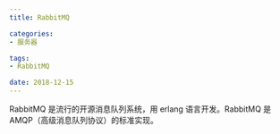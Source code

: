 ```yaml
---
title: RabbitMQ

categories:
- 服务器

tags:
- RabbitMQ

date: 2018-12-15
---
```


RabbitMQ 是流行的开源消息队列系统，用 erlang 语言开发。RabbitMQ 是 AMQP（高级消息队列协议）的标准实现。

<!-- more -->